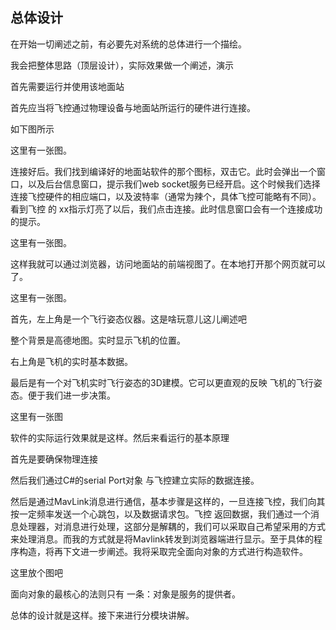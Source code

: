 ## 总体设计

在开始一切阐述之前，有必要先对系统的总体进行一个描绘。

我会把整体思路（顶层设计），实际效果做一个阐述，演示

首先需要运行并使用该地面站

首先应当将飞控通过物理设备与地面站所运行的硬件进行连接。

如下图所示

这里有一张图。



连接好后。我们找到编译好的地面站软件的那个图标，双击它。此时会弹出一个窗口，以及后台信息窗口，提示我们web socket服务已经开启。这个时候我们选择连接飞控硬件的相应端口，以及波特率（通常为辣个，具体飞控可能略有不同）。看到飞控 的 xx指示灯亮了以后，我们点击连接。此时信息窗口会有一个连接成功的提示。

这里有一张图。



这样我就可以通过浏览器，访问地面站的前端视图了。在本地打开那个网页就可以了。

这里有一张图。



首先，左上角是一个飞行姿态仪器。这是啥玩意儿这儿阐述吧

整个背景是高德地图。实时显示飞机的位置。

右上角是飞机的实时基本数据。



最后是有一个对飞机实时飞行姿态的3D建模。它可以更直观的反映 飞机的飞行姿态。便于我们进一步决策。

这里有一张图



软件的实际运行效果就是这样。然后来看运行的基本原理

首先是要确保物理连接

然后我们通过C#的serial Port对象 与飞控建立实际的数据连接。

然后是通过MavLink消息进行通信，基本步骤是这样的，一旦连接飞控，我们向其按一定频率发送一个心跳包，以及数据请求包。飞控 返回数据，我们通过一个消息处理器，对消息进行处理，这部分是解耦的，我们可以采取自己希望采用的方式来处理消息。而我的方式就是将Mavlink转发到浏览器端进行显示。至于具体的程序构造，将再下文进一步阐述。我将采取完全面向对象的方式进行构造软件。



这里放个图吧



面向对象的最核心的法则只有 一条：对象是服务的提供者。

总体的设计就是这样。接下来进行分模块讲解。